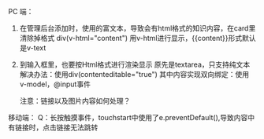 PC 端：
1. 在管理后台添加时，使用的富文本，导致会有html格式的知识内容，在card里清除掉格式
   div(v-html="content") 用v-html进行显示，{{content}}形式默认是v-text
2. 到输入框里，也要按Html格式进行渲染显示
   原先是textarea，只支持纯文本
   解决办法：使用div(contenteditable="true")  其中内容实现双向绑定：使用 v-model，@input事件

   注意：链接以及图片内容如何处理？

移动端：
   Q：长按触摸事件，touchstart中使用了e.preventDefault(),导致内容中有链接时，点击链接无法跳转